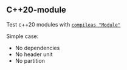 ## C++20-module

Test c++20 modules with [`compileas "Module"`](https://premake.github.io/docs/compileas)

Simple case:
- No dependencies
- No header unit
- No partition
